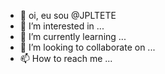 - 👋 oi, eu sou @JPLTETE
- 👀 I’m interested in ...
- 🌱 I’m currently learning ...
- 💞️ I’m looking to collaborate on ...
- 📫 How to reach me ...

<!---
JPLTETE/JPLTETE is a ✨ special ✨ repository because its `README.md` (this file) appears on your GitHub profile.
You can click the Preview link to take a look at your changes.
--->

